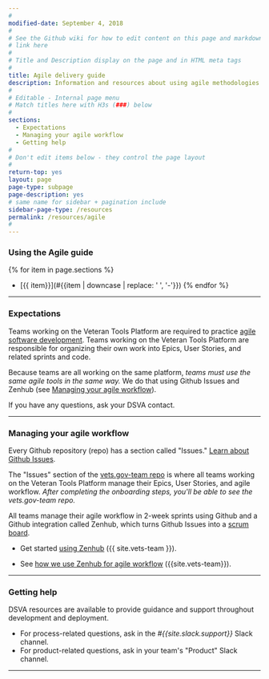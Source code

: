 ```yaml
---
#
modified-date: September 4, 2018
#
# See the Github wiki for how to edit content on this page and markdown styles you can use:
# link here
#
# Title and Description display on the page and in HTML meta tags
#
title: Agile delivery guide
description: Information and resources about using agile methodologies as you work on the Veteran Tools Platform.
#
# Editable - Internal page menu
# Match titles here with H3s (###) below
#
sections:
  - Expectations
  - Managing your agile workflow
  - Getting help
#
# Don't edit items below - they control the page layout
#
return-top: yes
layout: page
page-type: subpage
page-description: yes
# same name for sidebar + pagination include
sidebar-page-type: /resources
permalink: /resources/agile
#
---
```


### Using the Agile guide

{% for item in page.sections %}
* [{{ item}}](#{{item | downcase | replace: ' ', '-'}})
{% endfor %}

<hr>

### Expectations

Teams working on the Veteran Tools Platform are required to practice <a href="https://en.wikipedia.org/wiki/Agile_software_development" target="_blank">agile software development</a>. Teams working on the Veteran Tools Platform are responsible for organizing their own work into Epics, User Stories, and related sprints and code.

Because teams are all working on the same platform, *teams must use the same agile tools in the same way.* We do that using Github Issues and Zenhub (see [Managing your agile workflow](#managing-your-agile-workflow)).

If you have any questions, ask your DSVA contact.

<hr>


### Managing your agile workflow

Every Github repository (repo) has a section called "Issues." <a href="https://guides.github.com/features/issues/" target="_blank">Learn about Github Issues</a>.

The "Issues" section of the <a href="https://github.com/department-of-veterans-affairs/vets.gov-team" target="_blank">vets.gov-team repo</a> is where all teams working on the Veteran Tools Platform manage their Epics, User Stories, and agile workflow. *After completing the onboarding steps, you'll be able to see the vets.gov-team repo.*

All teams manage their agile workflow in 2-week sprints using Github and a Github integration called Zenhub, which turns Github Issues into a <a href="https://en.wikipedia.org/wiki/Scrum_(software_development)" target="_blank">scrum board</a>.

* Get started <a href="https://github.com/department-of-veterans-affairs/vets.gov-team/blob/master/Work%20Practices/Onboarding%20and%20Offboarding/zenhub_onboarding.pdf" target="_blank">using Zenhub</a> ({{ site.vets-team }}).

* See <a href="https://github.com/department-of-veterans-affairs/vets.gov-team/blob/master/Work%20Practices/Product%20Management/zenhub_product_management.pdf" target="_blank">how we use Zenhub for agile workflow</a> ({{site.vets-team}}).

<!--
potential topics:
- alignment with VIP
- use of Github in VIP
- other relationships between dsva and vip processes
- Links to basic agile references
- other improvements in the new memo
- cd1 and cd2
- team structure - and use them agiley too! - flex in relation to the work that needs to be done
-->


<hr>

### Getting help

DSVA resources are available to provide guidance and support throughout development and deployment.

* For process-related questions, ask in the *#{{site.slack.support}}* Slack channel.
* For product-related questions, ask in your team's "Product" Slack channel.

<hr>
